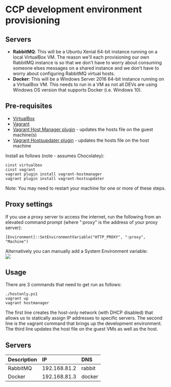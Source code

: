 # CCP development environment provisioning

## Servers

* **RabbitMQ**: This will be a Ubuntu Xenial 64-bit instance running on a local VirtualBox VM. The reason we'll each provisioning our own RabbitMQ instance is so that we don't have to worry about consuming someone elses messages on a shared instance and we don't have to worry about configuring RabbitMQ virtual hosts.
* **Docker**: This will be a Windows Server 2016 64-bit instance running on a VirtualBox VM. This needs to run in a VM as not all DEVs are using Windows OS version that supports Docker (i.e. Windows 10).

## Pre-requisites

* [VirtualBox](https://chocolatey.org/packages/virtualbox)
* [Vagrant](https://chocolatey.org/packages/vagrant)
* [Vagrant Host Manager plugin](https://github.com/devopsgroup-io/vagrant-hostmanager) - updates the hosts file on the guest machine(s)
* [Vagrant Hostsupdater plugin](https://github.com/cogitatio/vagrant-hostsupdater) - updates the hosts file on the host machine

Install as follows (note - assumes Chocolatey):

    cinst virtualbox
    cinst vagrant
    vagrant plugin install vagrant-hostmanager
    vagrant plugin install vagrant-hostsupdater

Note: You may need to restart your machine for one or more of these steps.

## Proxy settings

If you use a proxy server to access the internet, run the following from an elevated command prompt (where ":proxy" is the address of your proxy server):

    [Environment]::SetEnvironmentVariable("HTTP_PROXY", ":proxy", "Machine")

Alternatively you can manually add a System Environment variable:<br/>
![](https://cloud.githubusercontent.com/assets/10783372/25257454/549411c0-2677-11e7-8134-a347f6b109d3.png)


## Usage

There are 3 commands that need to get run as follows:

    ./hostonly.ps1
    vagrant up
    vagrant hostmanager

The first line creates the host-only network (with DHCP disabled) that allows us to statically assign IP addresses to specific servers.
The second line is the vagrant command that brings up the development environment.
The third line updates the host file on the guest VMs as well as the host.

## Servers

| Description | IP | DNS |
| :--- | :--- | :--- |
| RabbitMQ | 192.168.81.2 | rabbit |
| Docker | 192.168.81.3 | docker |
